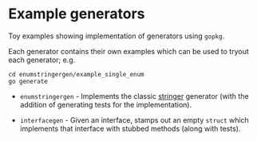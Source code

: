Example generators
==================

Toy examples showing implementation of generators using `gopkg`.

Each generator contains their own examples which can be used to tryout each generator; e.g.
```
cd enumstringergen/example_single_enum
go generate
```

* `enumstringergen` - Implements the classic [stringer](https://pkg.go.dev/golang.org/x/tools/cmd/stringer) generator (with the addition of generating tests for the implementation).

* `interfacegen` - Given an interface, stamps out an empty `struct` which implements that interface with stubbed methods (along with tests).
